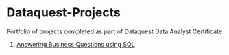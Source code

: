 # Dataquest-Projects
Portfolio of projects completed as part of Dataquest Data Analyst Certificate
1. [Answering Business Questions using SQL](https://github.com/TrinhPTD/Dataquest-Projects/blob/main/Mini-projects/Chinook%20Record%20Store.ipynb)
